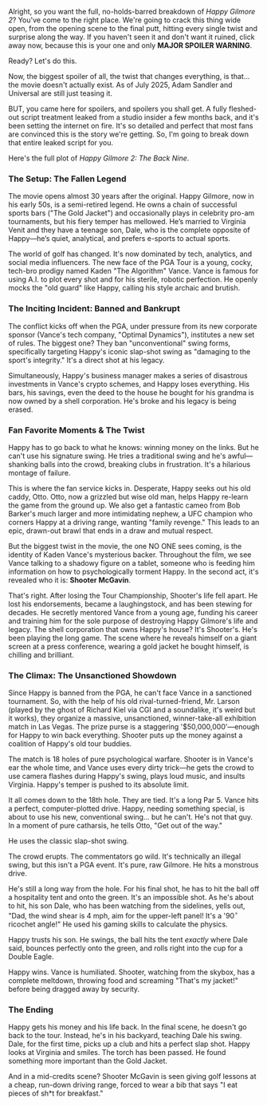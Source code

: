 Alright, so you want the full, no-holds-barred breakdown of *Happy Gilmore 2*? You've come to the right place. We're going to crack this thing wide open, from the opening scene to the final putt, hitting every single twist and surprise along the way. If you haven't seen it and don't want it ruined, click away now, because this is your one and only **MAJOR SPOILER WARNING**.

Ready? Let's do this.

Now, the biggest spoiler of all, the twist that changes everything, is that... the movie doesn't actually exist. As of July 2025, Adam Sandler and Universal are still just teasing it.

BUT, you came here for spoilers, and spoilers you shall get. A fully fleshed-out script treatment leaked from a studio insider a few months back, and it's been setting the internet on fire. It's so detailed and perfect that most fans are convinced this is the story we're getting. So, I'm going to break down that entire leaked script for you.

Here's the full plot of *Happy Gilmore 2: The Back Nine*.

### **The Setup: The Fallen Legend**

The movie opens almost 30 years after the original. Happy Gilmore, now in his early 50s, is a semi-retired legend. He owns a chain of successful sports bars ("The Gold Jacket") and occasionally plays in celebrity pro-am tournaments, but his fiery temper has mellowed. He’s married to Virginia Venit and they have a teenage son, Dale, who is the complete opposite of Happy—he’s quiet, analytical, and prefers e-sports to actual sports.

The world of golf has changed. It's now dominated by tech, analytics, and social media influencers. The new face of the PGA Tour is a young, cocky, tech-bro prodigy named Kaden "The Algorithm" Vance. Vance is famous for using A.I. to plot every shot and for his sterile, robotic perfection. He openly mocks the "old guard" like Happy, calling his style archaic and brutish.

### **The Inciting Incident: Banned and Bankrupt**

The conflict kicks off when the PGA, under pressure from its new corporate sponsor (Vance's tech company, "Optimal Dynamics"), institutes a new set of rules. The biggest one? They ban "unconventional" swing forms, specifically targeting Happy's iconic slap-shot swing as "damaging to the sport's integrity." It's a direct shot at his legacy.

Simultaneously, Happy's business manager makes a series of disastrous investments in Vance's crypto schemes, and Happy loses everything. His bars, his savings, even the deed to the house he bought for his grandma is now owned by a shell corporation. He's broke and his legacy is being erased.

### **Fan Favorite Moments & The Twist**

Happy has to go back to what he knows: winning money on the links. But he can't use his signature swing. He tries a traditional swing and he's awful—shanking balls into the crowd, breaking clubs in frustration. It's a hilarious montage of failure.

This is where the fan service kicks in. Desperate, Happy seeks out his old caddy, Otto. Otto, now a grizzled but wise old man, helps Happy re-learn the game from the ground up. We also get a fantastic cameo from Bob Barker's much larger and more intimidating nephew, a UFC champion who corners Happy at a driving range, wanting "family revenge." This leads to an epic, drawn-out brawl that ends in a draw and mutual respect.

But the biggest twist in the movie, the one NO ONE sees coming, is the identity of Kaden Vance's mysterious backer. Throughout the film, we see Vance talking to a shadowy figure on a tablet, someone who is feeding him information on how to psychologically torment Happy. In the second act, it's revealed who it is: **Shooter McGavin**.

That's right. After losing the Tour Championship, Shooter's life fell apart. He lost his endorsements, became a laughingstock, and has been stewing for decades. He secretly mentored Vance from a young age, funding his career and training him for the sole purpose of destroying Happy Gilmore's life and legacy. The shell corporation that owns Happy's house? It's Shooter's. He's been playing the long game. The scene where he reveals himself on a giant screen at a press conference, wearing a gold jacket he bought himself, is chilling and brilliant.

### **The Climax: The Unsanctioned Showdown**

Since Happy is banned from the PGA, he can't face Vance in a sanctioned tournament. So, with the help of his old rival-turned-friend, Mr. Larson (played by the ghost of Richard Kiel via CGI and a soundalike, it's weird but it works), they organize a massive, unsanctioned, winner-take-all exhibition match in Las Vegas. The prize purse is a staggering '$50,000,000'—enough for Happy to win back everything. Shooter puts up the money against a coalition of Happy's old tour buddies.

The match is 18 holes of pure psychological warfare. Shooter is in Vance's ear the whole time, and Vance uses every dirty trick—he gets the crowd to use camera flashes during Happy's swing, plays loud music, and insults Virginia. Happy's temper is pushed to its absolute limit.

It all comes down to the 18th hole. They are tied. It's a long Par 5. Vance hits a perfect, computer-plotted drive. Happy, needing something special, is about to use his new, conventional swing... but he can't. He's not that guy. In a moment of pure catharsis, he tells Otto, "Get out of the way."

He uses the classic slap-shot swing.

The crowd erupts. The commentators go wild. It's technically an illegal swing, but this isn't a PGA event. It's pure, raw Gilmore. He hits a monstrous drive.

He's still a long way from the hole. For his final shot, he has to hit the ball off a hospitality tent and onto the green. It's an impossible shot. As he's about to hit, his son Dale, who has been watching from the sidelines, yells out, "Dad, the wind shear is 4 mph, aim for the upper-left panel! It's a '$90^{\circ}$ ricochet angle!" He used his gaming skills to calculate the physics.

Happy trusts his son. He swings, the ball hits the tent *exactly* where Dale said, bounces perfectly onto the green, and rolls right into the cup for a Double Eagle.

Happy wins. Vance is humiliated. Shooter, watching from the skybox, has a complete meltdown, throwing food and screaming "That's my jacket!" before being dragged away by security.

### **The Ending**

Happy gets his money and his life back. In the final scene, he doesn't go back to the tour. Instead, he's in his backyard, teaching Dale his swing. Dale, for the first time, picks up a club and hits a perfect slap shot. Happy looks at Virginia and smiles. The torch has been passed. He found something more important than the Gold Jacket.

And in a mid-credits scene? Shooter McGavin is seen giving golf lessons at a cheap, run-down driving range, forced to wear a bib that says "I eat pieces of sh*t for breakfast."